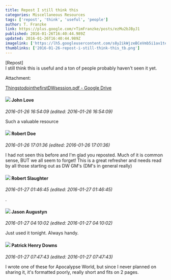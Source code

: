 ```yaml
---
title: Repost I still think this
categories: Miscellaneous Resources
tags: ['repost', 'think', 'useful', 'people']
author: T. Franzke
link: https://plus.google.com/+TimFranzke/posts/ezMu2bJByJ1
published: 2016-01-26T16:40:44.989Z
updated: 2016-01-26T16:40:44.989Z
imagelink: ['https://lh5.googleusercontent.com/s8y2ikWjzeBCeVmb5i1av1te7_VqJkBAtrlWMWgRe2A-c7ITSWe_Gf3wMlaPgBsCSGot-t_MCBjY6Eot54Zcq8b2yQeDwRJtzZAwX6VQt-8DVc6G5w1PTgSXIkZbp9QNvhXYb9f1=s1600']
thumblinks: ['2016-01-26-repost-i-still-think-this_tb.png']
---
```


[Repost]<br />I still think this is useful and a ton of people probably haven&#39;t seen it yet. 


Attachment:

<a href='https://drive.google.com/file/d/0B8Fi3-pCFSAOUjlJZHJmaFlYbzQ/view?usp=sharing'>ThingstodointhefirstDWsession.pdf - Google Drive</a>


<div id='comment z13hc3kqdnvzw33z304chrfb3r3xupugn5o'>
  <h4><img src='{{site.baseurl}}//images/avatars/106100422844057543763_photo.jpg'> John Love</h4>
      <p><cite>2016-01-26 16:54:09 (edited: 2016-01-26 16:54:09)</cite></p>
        <p>Such a valuable resource</p>
</div>
        

<div id='comment z13hc3kqdnvzw33z304chrfb3r3xupugn5o'>
  <h4><img src='{{site.baseurl}}//images/avatars/105487846931822189120_photo.jpg'> Robert Doe</h4>
      <p><cite>2016-01-26 17:01:36 (edited: 2016-01-26 17:01:36)</cite></p>
        <p>I had not seen this before and I&#39;m glad you reposted. Much of it is common sense, BUT we all seem to forget! This is a great refresher and needs read by all those starting out as DW GM&#39;s (DM&#39;s in general really)</p>
</div>
        

<div id='comment z13hc3kqdnvzw33z304chrfb3r3xupugn5o'>
  <h4><img src='{{site.baseurl}}//images/avatars/106502497268683547167_photo.jpg'> Robert Slaughter</h4>
      <p><cite>2016-01-27 01:46:45 (edited: 2016-01-27 01:46:45)</cite></p>
        <p>.</p>
</div>
        

<div id='comment z13hc3kqdnvzw33z304chrfb3r3xupugn5o'>
  <h4><img src='{{site.baseurl}}//images/avatars/101368155357468846998_photo.jpg'> Jason Augustyn</h4>
      <p><cite>2016-01-27 04:10:02 (edited: 2016-01-27 04:10:02)</cite></p>
        <p>Just used it tonight. Always handy.</p>
</div>
        

<div id='comment z13hc3kqdnvzw33z304chrfb3r3xupugn5o'>
  <h4><img src='{{site.baseurl}}//images/avatars/110480132212863692845_photo.jpg'> Patrick Henry Downs</h4>
      <p><cite>2016-01-27 07:47:43 (edited: 2016-01-27 07:47:43)</cite></p>
        <p>I wrote one of these for Apocalypse World, but since I never planned on sharing it, it&#39;s formatted poorly, really short and fits on 2 pages.</p>
</div>
        